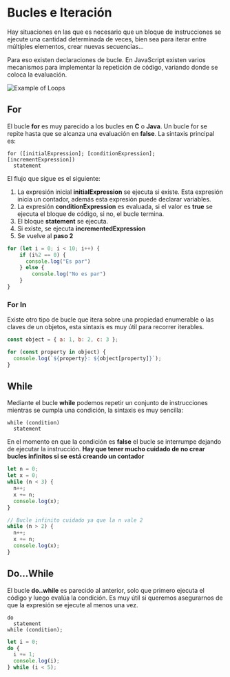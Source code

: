 # Bucles e Iteración

Hay situaciones en las que es necesario que un bloque de instrucciones se ejecute una cantidad determinada de veces, bien sea para iterar entre múltiples elementos, crear nuevas secuencias...

Para eso existen declaraciones de bucle. En JavaScript existen varios mecanismos para implementar la repetición de código, variando donde se coloca la evaluación.

![Example of Loops](/meta/0_13_loops.png)

## For

El bucle **for** es muy parecido a los bucles en **C** o **Java**. Un bucle for se repite hasta que se alcanza una evaluación en **false**. La sintaxis principal es:

```pseudocode
for ([initialExpression]; [conditionExpression]; [incrementExpression])
  statement
```

El flujo que sigue es el siguiente:

1. La expresión inicial **initialExpression** se ejecuta si existe. Esta expresión inicia un contador, además esta expresión puede declarar variables.
2. La expresión **conditionExpression** es evaluada, si el valor es **true** se ejecuta el bloque de código, si no, el bucle termina.
3. El bloque **statement** se ejecuta.
4. Si existe, se ejecuta **incrementedExpression**
5. Se vuelve al **paso 2**

```javascript
for (let i = 0; i < 10; i++) {
    if (i%2 == 0) {
      console.log("Es par")
    } else {
        console.log("No es par")
    }
}
```

### For In

Existe otro tipo de bucle que itera sobre una propiedad enumerable o las claves de un objetos, esta sintaxis es muy útil para recorrer iterables.

```javascript
const object = { a: 1, b: 2, c: 3 };

for (const property in object) {
  console.log(`${property}: ${object[property]}`);
}
```

## While

Mediante el bucle **while** podemos repetir un conjunto de instrucciones mientras se cumpla una condición, la sintaxis es muy sencilla:

```pseudocode
while (condition)
  statement
```

En el momento en que la condición es **false** el bucle se interrumpe dejando de ejecutar la instrucción.
**Hay que tener mucho cuidado de no crear bucles infinitos si se está creando un contador**

```javascript
let n = 0;
let x = 0;
while (n < 3) {
  n++;
  x += n;
  console.log(x);
}

// Bucle infinito cuidado ya que la n vale 2
while (n > 2) {
  n++;
  x += n;
  console.log(x);
}
```

## Do...While

El bucle **do..while** es parecido al anterior, solo que primero ejecuta el código y luego evalúa la condición. Es muy útil si queremos asegurarnos de que la expresión se ejecute al menos una vez.

```pseudocode
do
  statement
while (condition);
```

```javascript
let i = 0;
do {
  i += 1;
  console.log(i);
} while (i < 5);
```
